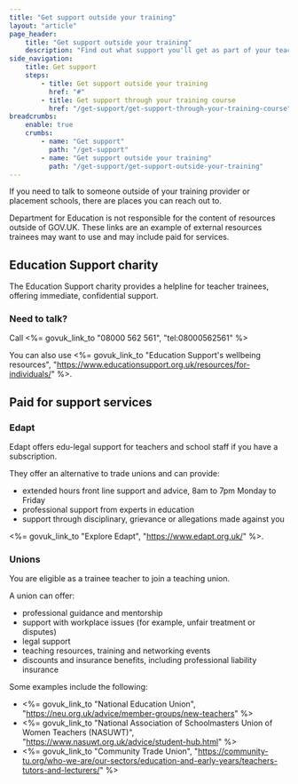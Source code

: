 ```yaml
---
title: "Get support outside your training"
layout: "article"
page_header:
    title: "Get support outside your training"
    description: "Find out what support you'll get as part of your teacher training course."
side_navigation:
    title: Get support
    steps:
        - title: Get support outside your training
          href: "#"
        - title: Get support through your training course 
          href: "/get-support/get-support-through-your-training-course"
breadcrumbs: 
    enable: true
    crumbs: 
        - name: "Get support"
          path: "/get-support"
        - name: "Get support outside your training"
          path: "/get-support/get-support-outside-your-training"
---
```

If you need to talk to someone outside of your training provider or placement schools, there are places you can reach out to.

Department for Education is not responsible for the content of resources outside of GOV.UK. These links are an example of external resources trainees may want to use and may include paid for services.

## Education Support charity
The Education Support charity provides a helpline for teacher trainees, offering immediate, confidential support.

### Need to talk?
Call <%= govuk_link_to "08000 562 561", "tel:08000562561" %>

You can also use <%= govuk_link_to "Education Support's wellbeing resources", "https://www.educationsupport.org.uk/resources/for-individuals/" %>.

## Paid for support services
### Edapt
Edapt offers edu-legal support for teachers and school staff if you have a subscription.

They offer an alternative to trade unions and can provide:

- extended hours front line support and advice, 8am to 7pm Monday to Friday
- professional support from experts in education
- support through disciplinary, grievance or allegations made against you

<%= govuk_link_to "Explore Edapt", "https://www.edapt.org.uk/" %>.

### Unions
You are eligible as a trainee teacher to join a teaching union.

A union can offer:

- professional guidance and mentorship
- support with workplace issues (for example, unfair treatment or disputes)
- legal support
- teaching resources, training and networking events
- discounts and insurance benefits, including professional liability insurance

Some examples include the following:

- <%= govuk_link_to "National Education Union", "https://neu.org.uk/advice/member-groups/new-teachers" %>
- <%= govuk_link_to "National Association of Schoolmasters Union of Women Teachers (NASUWT)", "https://www.nasuwt.org.uk/advice/student-hub.html" %>
- <%= govuk_link_to "Community Trade Union", "https://community-tu.org/who-we-are/our-sectors/education-and-early-years/teachers-tutors-and-lecturers/" %>
